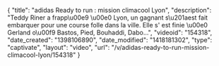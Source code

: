 {
    "title": "adidas Ready to run : mission climacool Lyon",
    "description": "Teddy Riner a frapp\u00e9 \u00e0 Lyon, un gagnant s\u201aest fait embarquer pour une course folle dans la ville. Elle s' est finie \u00e0 Gerland o\u00f9 Bastos, Pied, Bouhaddi, Dabo...",
    "videoid": "154318",
    "date_created": "1398106890",
    "date_modified": "1418181302",
    "type": "captivate",
    "layout": "video",
    "url": "\/v\/adidas-ready-to-run-mission-climacool-lyon\/154318"
}
